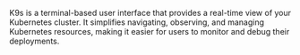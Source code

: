 K9s is a terminal-based user interface that provides a real-time view of your Kubernetes cluster. It simplifies navigating, observing, and managing Kubernetes resources, making it easier for users to monitor and debug their deployments.